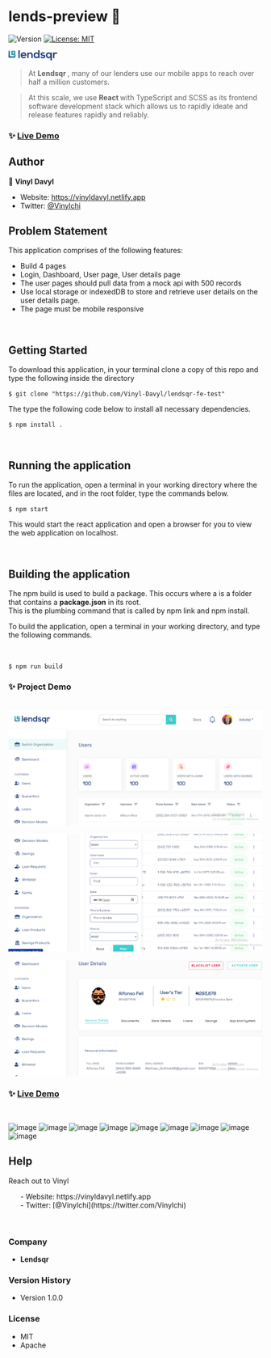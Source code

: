 <h1>
lends-preview 👋 
</h1>


<p>
  <img alt="Version" src="https://img.shields.io/badge/version-1.0.0-blue.svg?cacheSeconds=2592000" />
  <a href="#" target="_blank">
    <img alt="License: MIT" src="https://img.shields.io/badge/License-MIT-yellow.svg" />
  </a>
</p>

<img src="./src/images/logo.svg" style="height: 20px;" alt="image"> <br>

> At <b>Lendsqr </b>, many of our lenders use our mobile apps to reach over half a million customers. <br> 

> At this scale, we use <b> React </b> with TypeScript and SCSS as its frontend software development stack which allows us to rapidly ideate and release features rapidly and reliably.

### ✨ [Live Demo]([https://okononfua-david-lendsqr-fe-test.netlify.app/])

## Author

👤 **Vinyl Davyl**

- Website: https://vinyldavyl.netlify.app
- Twitter: [@Vinylchi](https://twitter.com/Vinylchi)

<!-- ## Support is contiguous 

Leave a ⭐️ If this project got you going!
<p>
  <a href="https://www.buymeacoffee.com/VinylDavyl"> <img align="left" src="https://cdn.buymeacoffee.com/buttons/v2/default-yellow.png" height="50" width="210" alt="buymeacoffee.com/VinylDavyl" /></a>
</p>
<br /><br /> -->

## Problem Statement 

<p> This application comprises of the following features: 
<ul>
<li> Build 4 pages </li>
<li> Login, Dashboard, User page, User details page </li>
<li> The user pages should pull data from a mock api with 500 records </li>
<li> Use local storage or indexedDB to store and retrieve user details on the user details page. </li>
<li> The page must be mobile responsive </li>
</ul> <br>


## Getting Started

<p> To download this application, in your terminal clone a copy of this repo and type the following inside the directory </p>

```shell 
$ git clone "https://github.com/Vinyl-Davyl/lendsqr-fe-test" 
```
<p> The type the following code below to install all necessary dependencies. 
</p>

```shell
$ npm install .
```
<br> 

## Running the application 
<p>
 To run the application, open a terminal in your working directory where the files are located, and in the root folder, type the commands below. 
</p>

```shell
$ npm start  
```
<p>
 This would start the react application and open a browser for you to view the web application on localhost. 

</p>

<br> 

## Building the application 
<p>
The npm build is used to build a package. 
This occurs where a <package-folder> is a folder that contains a <b>package.json</b> in its root. <br> 
This is the plumbing command that is called by npm link and npm install.
<br>

To build the application, open a terminal in your working directory, and type the following commands. 
</p>
<br> 

```shell 
$ npm run build 
``` 

### ✨ Project Demo <br><br>
  
<p align="center"><img src="./src/images/shot1.png" /></p>

<p align="center"><img src="./src/images/shot2.png" /></p>

<p align="center"><img src="./src/images/shot3.png" /></p>


### ✨ [Live Demo]([https://okononfua-david-lendsqr-fe-test.netlify.app/])

<br>

![image](https://img.shields.io/badge/React-20232A?style=for-the-badge&logo=react&logoColor=61DAFB)
![image](https://img.shields.io/badge/Netlify-430098?style=for-the-badge&logo=netlify&logoColor=white)
![image](https://img.shields.io/badge/Figma-F24E1E?style=for-the-badge&logo=figma&logoColor=white)
![image](https://img.shields.io/badge/Codecademy-FFF0E5?style=for-the-badge&logo=codecademy&logoColor=303347)
![image](https://img.shields.io/badge/Typescript-000000?style=for-the-badge&logo=typescript&logoColor=white)
![image](https://img.shields.io/badge/npm-CB3837?style=for-the-badge&logo=npm&logoColor=white)
![image](https://img.shields.io/badge/Node.js-339933?style=for-the-badge&logo=nodedotjs&logoColor=white)
![image](https://img.shields.io/badge/Redux-593D88?style=for-the-badge&logo=redux&logoColor=white)
![image](https://img.shields.io/badge/Jacascript-593D88?style=for-the-badge&logo=javascript&logoColor=white)


## Help

<p>
Reach out to Vinyl
  <ul>
   - Website: https://vinyldavyl.netlify.app <br>
  - Twitter: [@Vinylchi](https://twitter.com/Vinylchi) 
  </ul>
</p>
<br>
 

### Company 
*  <b> Lendsqr </b> 


### Version History

* Version 1.0.0 


### License
* MIT 
* Apache 

<br>
